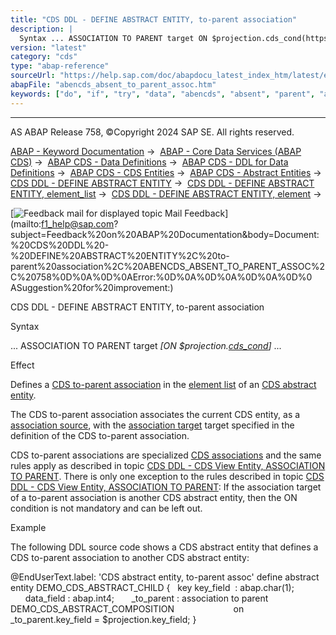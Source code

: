 ```yaml
---
title: "CDS DDL - DEFINE ABSTRACT ENTITY, to-parent association"
description: |
  Syntax ... ASSOCIATION TO PARENT target ON $projection.cds_cond(https://help.sap.com/doc/abapdocu_latest_index_htm/latest/en-US/abencds_conditional_expression_v1.htm) ... Effect Defines a CDS to-parent association(https://help.sap.com/doc/abapdocu_latest_index_htm/latest/en-US/abento_pa
version: "latest"
category: "cds"
type: "abap-reference"
sourceUrl: "https://help.sap.com/doc/abapdocu_latest_index_htm/latest/en-US/abencds_absent_to_parent_assoc.htm"
abapFile: "abencds_absent_to_parent_assoc.htm"
keywords: ["do", "if", "try", "data", "abencds", "absent", "parent", "assoc"]
---
```


* * *

AS ABAP Release 758, ©Copyright 2024 SAP SE. All rights reserved.

[ABAP - Keyword Documentation](https://help.sap.com/doc/abapdocu_latest_index_htm/latest/en-US/abenabap.htm) →  [ABAP - Core Data Services (ABAP CDS)](https://help.sap.com/doc/abapdocu_latest_index_htm/latest/en-US/abencds.htm) →  [ABAP CDS - Data Definitions](https://help.sap.com/doc/abapdocu_latest_index_htm/latest/en-US/abencds_entities.htm) →  [ABAP CDS - DDL for Data Definitions](https://help.sap.com/doc/abapdocu_latest_index_htm/latest/en-US/abencds_f1_ddl_syntax.htm) →  [ABAP CDS - CDS Entities](https://help.sap.com/doc/abapdocu_latest_index_htm/latest/en-US/abencds_view_entity.htm) →  [ABAP CDS - Abstract Entities](https://help.sap.com/doc/abapdocu_latest_index_htm/latest/en-US/abencds_abstract_entities.htm) →  [CDS DDL - DEFINE ABSTRACT ENTITY](https://help.sap.com/doc/abapdocu_latest_index_htm/latest/en-US/abencds_f1_define_abstract_entity.htm) →  [CDS DDL - DEFINE ABSTRACT ENTITY, element\_list](https://help.sap.com/doc/abapdocu_latest_index_htm/latest/en-US/abencds_f1_absent_element_list.htm) →  [CDS DDL - DEFINE ABSTRACT ENTITY, element](https://help.sap.com/doc/abapdocu_latest_index_htm/latest/en-US/abencds_f1_absent_list_element.htm) → 

 [![](Mail.gif?object=Mail.gif "Feedback mail for displayed topic") Mail Feedback](mailto:f1_help@sap.com?subject=Feedback%20on%20ABAP%20Documentation&body=Document:%20CDS%20DDL%20-%20DEFINE%20ABSTRACT%20ENTITY%2C%20to-parent%20association%2C%20ABENCDS_ABSENT_TO_PARENT_ASSOC%2C%20758%0D%0A%0D%0AError:%0D%0A%0D%0A%0D%0A%0D%0
ASuggestion%20for%20improvement:)

CDS DDL - DEFINE ABSTRACT ENTITY, to-parent association

Syntax

... ASSOCIATION TO PARENT target *\[*ON $projection.[cds\_cond](https://help.sap.com/doc/abapdocu_latest_index_htm/latest/en-US/abencds_conditional_expression_v1.htm)*\]* ...

Effect

Defines a [CDS to-parent association](https://help.sap.com/doc/abapdocu_latest_index_htm/latest/en-US/abento_parent_association_glosry.htm "Glossary Entry") in the [element list](https://help.sap.com/doc/abapdocu_latest_index_htm/latest/en-US/abencds_f1_absent_list_element.htm) of an [CDS abstract entity](https://help.sap.com/doc/abapdocu_latest_index_htm/latest/en-US/abencds_abstract_entity_glosry.htm "Glossary Entry").

The CDS to-parent association associates the current CDS entity, as a [association source](https://help.sap.com/doc/abapdocu_latest_index_htm/latest/en-US/abenassociation_source_glosry.htm "Glossary Entry"), with the [association target](https://help.sap.com/doc/abapdocu_latest_index_htm/latest/en-US/abenassociation_target_glosry.htm "Glossary Entry") target specified in the definition of the CDS to-parent association.

CDS to-parent associations are specialized [CDS associations](https://help.sap.com/doc/abapdocu_latest_index_htm/latest/en-US/abencds_association_glosry.htm "Glossary Entry") and the same rules apply as described in topic [CDS DDL - CDS View Entity, ASSOCIATION TO PARENT](https://help.sap.com/doc/abapdocu_latest_index_htm/latest/en-US/abencds_to_parent_assoc_v2.htm). There is only one exception to the rules described in topic [CDS DDL - CDS View Entity, ASSOCIATION TO PARENT](https://help.sap.com/doc/abapdocu_latest_index_htm/latest/en-US/abencds_to_parent_assoc_v2.htm): If the association target of a to-parent association is another CDS abstract entity, then the ON condition is not mandatory and can be left out.

Example

The following DDL source code shows a CDS abstract entity that defines a CDS to-parent association to another CDS abstract entity:

@EndUserText.label: 'CDS abstract entity, to-parent assoc'
define abstract entity DEMO\_CDS\_ABSTRACT\_CHILD
{
  key key\_field  : abap.char(1);
      data\_field : abap.int4;
      \_to\_parent : association to parent DEMO\_CDS\_ABSTRACT\_COMPOSITION  
                     on \_to\_parent.key\_field = $projection.key\_field;
}